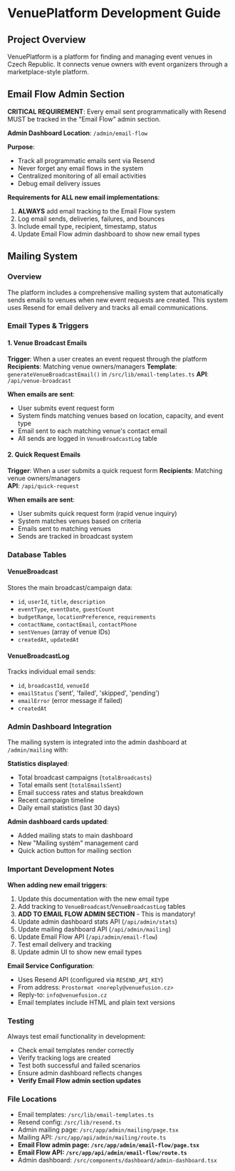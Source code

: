 # VenuePlatform Development Guide

## Project Overview
VenuePlatform is a platform for finding and managing event venues in Czech Republic. It connects venue owners with event organizers through a marketplace-style platform.

## Email Flow Admin Section

**CRITICAL REQUIREMENT**: Every email sent programmatically with Resend MUST be tracked in the "Email Flow" admin section.

**Admin Dashboard Location**: `/admin/email-flow`

**Purpose**: 
- Track all programmatic emails sent via Resend
- Never forget any email flows in the system
- Centralized monitoring of all email activities
- Debug email delivery issues

**Requirements for ALL new email implementations**:
1. **ALWAYS** add email tracking to the Email Flow system
2. Log email sends, deliveries, failures, and bounces
3. Include email type, recipient, timestamp, status
4. Update Email Flow admin dashboard to show new email types

## Mailing System

### Overview
The platform includes a comprehensive mailing system that automatically sends emails to venues when new event requests are created. This system uses Resend for email delivery and tracks all email communications.

### Email Types & Triggers

#### 1. Venue Broadcast Emails
**Trigger**: When a user creates an event request through the platform
**Recipients**: Matching venue owners/managers
**Template**: `generateVenueBroadcastEmail()` in `/src/lib/email-templates.ts`
**API**: `/api/venue-broadcast`

**When emails are sent**:
- User submits event request form
- System finds matching venues based on location, capacity, and event type
- Email sent to each matching venue's contact email
- All sends are logged in `VenueBroadcastLog` table

#### 2. Quick Request Emails  
**Trigger**: When a user submits a quick request form
**Recipients**: Matching venue owners/managers  
**API**: `/api/quick-request`

**When emails are sent**:
- User submits quick request form (rapid venue inquiry)
- System matches venues based on criteria
- Emails sent to matching venues
- Sends are tracked in broadcast system

### Database Tables

#### VenueBroadcast
Stores the main broadcast/campaign data:
- `id`, `userId`, `title`, `description`
- `eventType`, `eventDate`, `guestCount`
- `budgetRange`, `locationPreference`, `requirements` 
- `contactName`, `contactEmail`, `contactPhone`
- `sentVenues` (array of venue IDs)
- `createdAt`, `updatedAt`

#### VenueBroadcastLog
Tracks individual email sends:
- `id`, `broadcastId`, `venueId`
- `emailStatus` ('sent', 'failed', 'skipped', 'pending')
- `emailError` (error message if failed)
- `createdAt`

### Admin Dashboard Integration

The mailing system is integrated into the admin dashboard at `/admin/mailing` with:

**Statistics displayed**:
- Total broadcast campaigns (`totalBroadcasts`)
- Total emails sent (`totalEmailsSent`) 
- Email success rates and status breakdown
- Recent campaign timeline
- Daily email statistics (last 30 days)

**Admin dashboard cards updated**:
- Added mailing stats to main dashboard
- New "Mailing systém" management card
- Quick action button for mailing section

### Important Development Notes

**When adding new email triggers**:
1. Update this documentation with the new email type
2. Add tracking to `VenueBroadcast`/`VenueBroadcastLog` tables
3. **ADD TO EMAIL FLOW ADMIN SECTION** - This is mandatory!
4. Update admin dashboard stats API (`/api/admin/stats`)
5. Update mailing dashboard API (`/api/admin/mailing`)
6. Update Email Flow API (`/api/admin/email-flow`)
7. Test email delivery and tracking
8. Update admin UI to show new email types

**Email Service Configuration**:
- Uses Resend API (configured via `RESEND_API_KEY`)
- From address: `Prostormat <noreply@venuefusion.cz>`
- Reply-to: `info@venuefusion.cz`
- Email templates include HTML and plain text versions

### Testing
Always test email functionality in development:
- Check email templates render correctly
- Verify tracking logs are created
- Test both successful and failed scenarios
- Ensure admin dashboard reflects changes
- **Verify Email Flow admin section updates**

### File Locations
- Email templates: `/src/lib/email-templates.ts`
- Resend config: `/src/lib/resend.ts`
- Admin mailing page: `/src/app/admin/mailing/page.tsx`
- Mailing API: `/src/app/api/admin/mailing/route.ts`
- **Email Flow admin page: `/src/app/admin/email-flow/page.tsx`**
- **Email Flow API: `/src/app/api/admin/email-flow/route.ts`**
- Admin dashboard: `/src/components/dashboard/admin-dashboard.tsx`